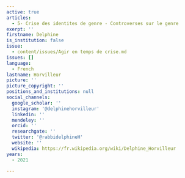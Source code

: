 ```yaml
---
active: true
articles:
  - 5- Crise des identites de genre - Controverses sur le genre
exerpt: ''
firstname: Delphine
is_institution: false
issue:
  - content/issues/Agir en temps de crise.md
issues: []
language:
  - French
lastname: Horvilleur
picture: ''
picture_copyright: ''
positions_and_institutions: null
social_channels:
  google_scholar: ''
  instagram: '@delphinehorvilleur'
  linkedin: ''
  mendeley: ''
  orcid: ''
  researchgate: ''
  twitter: '@rabbidelphineH'
  website: ''
  wikipedia: https://fr.wikipedia.org/wiki/Delphine_Horvilleur
years:
  - 2021

---
```


